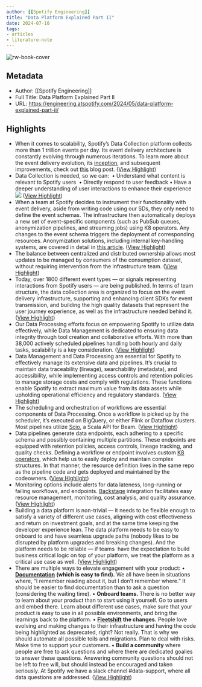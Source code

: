 ```yaml
---
author: [[Spotify Engineering]]
title: "Data Platform Explained Part II"
date: 2024-07-10
tags: 
- articles
- literature-note
---
```

![rw-book-cover](https://storage.googleapis.com/production-eng/1/2024/05/EN219-DataPlatform_Part2_BlogPost-1200-x-630.png)

## Metadata
- Author: [[Spotify Engineering]]
- Full Title: Data Platform Explained Part II
- URL: https://engineering.atspotify.com/2024/05/data-platform-explained-part-ii/

## Highlights
- When it comes to scalability, Spotify’s Data Collection platform collects more than 1 trillion events per day. Its event delivery architecture is constantly evolving through numerous iterations. To learn more about  the event delivery evolution, its [inception](https://engineering.atspotify.com/2016/02/spotifys-event-delivery-the-road-to-the-cloud-part-i/), and subsequent improvements, check out [this](https://engineering.atspotify.com/2021/10/changing-the-wheels-on-a-moving-bus-spotify-event-delivery-migration/) blog post. ([View Highlight](https://read.readwise.io/read/01j2e2gp7k1xze4c60y0ndwz7z))
- Data Collection is needed, so we can: 
  • Understand what content is relevant to Spotify users 
  • Directly respond to user feedback
  • Have a deeper understanding of user interactions to enhance their experience
  ![](https://storage.googleapis.com/production-eng/1/2024/05/image2.png) ([View Highlight](https://read.readwise.io/read/01j2e2gxn0hz0bathpq35p1m9g))
- When a team at Spotify decides to instrument their functionality with event delivery, aside from writing code using our SDs, they only need to define the event schemas. The infrastructure then automatically deploys a new set of event-specific components (such as PubSub queues, anonymization pipelines, and streaming jobs) using K8 operators. Any changes to the event schema triggers the deployment of corresponding resources. Anonymization solutions, including internal key-handling systems, are covered in detail in [this article](https://engineering.atspotify.com/2018/09/scalable-user-privacy/). ([View Highlight](https://read.readwise.io/read/01j2e2hg97b3gr6hbfj6mrf33f))
- The balance between centralized and distributed ownership allows most updates to be managed by consumers of the consumption dataset, without requiring intervention from the infrastructure team. ([View Highlight](https://read.readwise.io/read/01j2e2hn8eatst6f1mbetwpvac))
- Today, over 1800 different event types — or signals representing interactions from Spotify users — are being published. In terms of team structure, the data collection area is organized to focus on the event delivery infrastructure, supporting and enhancing client SDKs for event transmission, and building the high quality datasets that represent the user journey experience, as well as the infrastructure needed behind it. ([View Highlight](https://read.readwise.io/read/01j2e2hr2p11d77thjzq9anj57))
- Our Data Processing efforts focus on empowering Spotify to utilize data effectively, while Data Management is dedicated to ensuring data integrity through tool creation and collaborative efforts. With more than 38,000 actively scheduled pipelines handling both hourly and daily tasks, scalability is a key consideration. ([View Highlight](https://read.readwise.io/read/01j2e2j5axwfvffhm3t3rj21tb))
- Data Management and Data Processing are essential for Spotify to effectively manage its extensive data and pipelines. It’s crucial to maintain data traceability (lineage), searchability (metadata), and accessibility, while implementing access controls and retention policies to manage storage costs and comply with regulations. These functions enable Spotify to extract maximum value from its data assets while upholding operational efficiency and regulatory standards. ([View Highlight](https://read.readwise.io/read/01j2e2j9qzxnhdabtsqakyxt91))
- The scheduling and orchestration of workflows are essential components of Data Processing. Once a workflow is picked up by the scheduler, it’s executed on BigQuery, or either Flink or Dataflow clusters. Most pipelines utilize [Scio](https://spotify.github.io/scio/), a Scala API for Beam. ([View Highlight](https://read.readwise.io/read/01j2e2k1f6jevtf4hre399nr41))
- Data pipelines generate data endpoints, each adhering to a specific schema and possibly containing multiple partitions. These endpoints are equipped with retention policies, access controls, lineage tracking, and quality checks.
  Defining a workflow or endpoint involves custom [K8 operators](https://kubernetes.io/docs/concepts/extend-kubernetes/api-extension/custom-resources/), which help us to easily deploy and maintain complex structures. In that manner, the resource definition lives in the same repo as the pipeline code and gets deployed and maintained by the codeowners. ([View Highlight](https://read.readwise.io/read/01j2e2kqb4mzb27wcxkxqev874))
- Monitoring options include alerts for data lateness, long-running or failing workflows, and endpoints. [Backstage](https://engineering.atspotify.com/2020/03/what-the-heck-is-backstage-anyway/) integration facilitates easy resource management, monitoring, cost analysis, and quality assurance. ([View Highlight](https://read.readwise.io/read/01j2e2kst2vdtcj2dy2bz4xjyj))
- Building a data platform is non-trivial — it needs to be flexible enough to satisfy a variety of different use cases, aligning with cost effectiveness and return on investment goals, and at the same time keeping the developer experience lean. The data platform needs to be easy to onboard to and have seamless upgrade paths (nobody likes to be disrupted by platform upgrades and breaking changes). And the platform needs to be reliable — if teams  have the expectation to build business critical logic on top of your platform, we treat the platform as a critical use case as well. ([View Highlight](https://read.readwise.io/read/01j2e2m13gmvs1db5x4mb89rz7))
- There are multiple ways to elevate engagement with your product:
  • [**Documentation**](https://backstage.io/docs/features/techdocs/) **(which is easy to find).** We all have been in situations where, “I remember reading about it, but I don’t remember where.” It should be easier to find documentation than to ask a question (considering the waiting time).
  • **Onboard teams.** There is no better way to learn about your product than to start using it yourself. Go to users and embed there. Learn about different use cases, make sure that your product is easy to use in all possible environments, and bring the learnings back to the platform.
  • [**Fleetshift**](https://engineering.atspotify.com/2023/05/fleet-management-at-spotify-part-3-fleet-wide-refactoring/) **the changes.** People love evolving and making changes to their infrastructure and having the code being highlighted as deprecated, right? Not really. That is why we should automate all possible toils and migrations. Plan to deal with risks. Make time to support your customers.
  • **Build a community** where people are free to ask questions and where there are dedicated goalies to answer these questions. Answering community questions should not be left to free will, but should instead be encouraged and taken seriously. At Spotify we have a slack channel #data-support, where all data questions are addressed. ([View Highlight](https://read.readwise.io/read/01j2e2m6raf87bxsdj1hqzkdvk))
